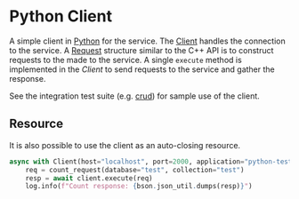 # Python Client
A simple client in [Python](https://python.org) for the service.  The [Client](client.py) handles the
connection to the service.  A [Request](request.py) structure similar to the C++ API is to construct
requests to the made to the service.  A single `execute` method is implemented in the *Client* to send
requests to the service and gather the response.

See the integration test suite (e.g. [crud](features/steps/crud.py)) for sample use of the client.

## Resource
It is also possible to use the client as an auto-closing resource.

```python
async with Client(host="localhost", port=2000, application="python-test") as client:
    req = count_request(database="test", collection="test")
    resp = await client.execute(req)
    log.info(f"Count response: {bson.json_util.dumps(resp)}")
```